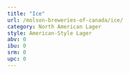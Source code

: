 ```yaml
---
title: "Ice"
url: /molson-breweries-of-canada/ice/
category: North American Lager
style: American-Style Lager
abv: 0
ibu: 0
srm: 0
upc: 0
---
```


